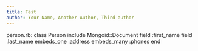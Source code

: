 ```yaml
---
title: Test
author: Your Name, Another Author, Third author
---
```

person.rb:
    class Person
      include Mongoid::Document
      field :first_name
      field :last_name
      embeds_one :address
      embeds_many :phones
    end

